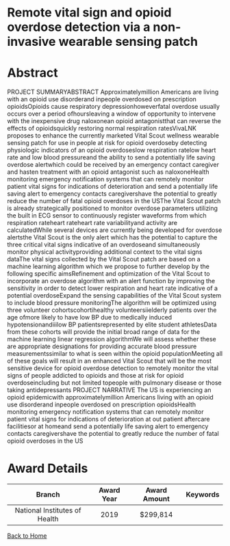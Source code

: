 
Remote vital sign and opioid overdose detection via a non-invasive wearable sensing patch
=========================================================================================

# Abstract


PROJECT SUMMARYABSTRACT Approximatelymillion Americans are living with an opioid use disorderand inpeople overdosed on prescription opioidsOpioids cause respiratory depressionhoweverfatal overdose usually occurs over a period ofhoursleaving a window of opportunity to intervene with the inexpensive drug naloxonean opioid antagonistthat can reverse the effects of opioidsquickly restoring normal respiration ratesVivaLNK proposes to enhance the currently marketed Vital Scout wellness wearable sensing patch for use in people at risk for opioid overdoseby detecting physiologic indicators of an opioid overdoseslow respiration ratelow heart rate and low blood pressureand the ability to send a potentially life saving overdose alertwhich could be received by an emergency contact caregiver and hasten treatment with an opioid antagonist such as naloxoneHealth monitoring emergency notification systems that can remotely monitor patient vital signs for indications of deterioration and send a potentially life saving alert to emergency contacts caregivershave the potential to greatly reduce the number of fatal opioid overdoses in the USThe Vital Scout patch is already strategically positioned to monitor overdose parameters utilizing the built in ECG sensor to continuously register waveforms from which respiration rateheart rateheart rate variabilityand activity are calculatedWhile several devices are currently being developed for overdose alertsthe Vital Scout is the only alert which has the potential to capture the three critical vital signs indicative of an overdoseand simultaneously monitor physical activityproviding additional context to the vital signs dataThe vital signs collected by the Vital Scout patch are based on a machine learning algorithm which we propose to further develop by the following specific aimsRefinement and optimization of the Vital Scout to incorporate an overdose algorithm with an alert function by improving the sensitivity in order to detect lower respiration and heart rate indicative of a potential overdoseExpand the sensing capabilities of the Vital Scout system to include blood pressure monitoringThe algorithm will be optimized using three volunteer cohortscohortihealthy volunteersiielderly patients over the age ofmore likely to have low BP due to medically induced hypotensionandiiilow BP patientsrepresented by elite student athletesData from these cohorts will provide the initial broad range of data for the machine learning linear regression algorithmWe will assess whether these are appropriate designations for providing accurate blood pressure measurementssimilar to what is seen within the opioid populationMeeting all of these goals will result in an enhanced Vital Scout that will be the most sensitive device for opioid overdose detection to remotely monitor the vital signs of people addicted to opioids and those at risk for opioid overdoseincluding but not limited topeople with pulmonary disease or those taking antidepressants PROJECT NARRATIVE The US is experiencing an opioid epidemicwith approximatelymillion Americans living with an opioid use disorderand inpeople overdosed on prescription opioidsHealth monitoring emergency notification systems that can remotely monitor patient vital signs for indications of deterioration at out patient aftercare facilitiesor at homeand send a potentially life saving alert to emergency contacts caregivershave the potential to greatly reduce the number of fatal opioid overdoses in the US  

# Award Details

|Branch|Award Year|Award Amount|Keywords|
| :---: | :---: | :---: | :---: |
|National Institutes of Health|2019|$299,814||
  
  


[Back to Home](https://github.com/chrischow/dod_sbir_awards/JH/#2411)